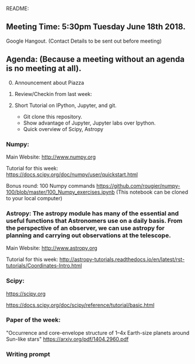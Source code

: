 README:

## Meeting Time: 5:30pm Tuesday June 18th 2018. 
Google Hangout. (Contact Details to be sent out before meeting)

## Agenda: (Because a meeting without an agenda is no meeting at all).

0) Announcement about Piazza 

1) Review/Checkin from last week:

2) Short Tutorial on IPython, Jupyter, and git.
   - Git clone this repository.
   - Show advantage of Jupyter, Jupyter labs over Ipython.
   - Quick overview of Scipy, Astropy
  
### Numpy:

Main Website:
http://www.numpy.org

Tutorial for this week:
https://docs.scipy.org/doc/numpy/user/quickstart.html

Bonus round: 100 Numpy commands 
https://github.com/rougier/numpy-100/blob/master/100_Numpy_exercises.ipynb
(This notebook can be cloned to your local computer)

### Astropy: The astropy module has many of the essential and useful functions that Astronomers use on a daily basis. From the perspective of an observer, we can use astropy for planning and carrying out observations at the telescope.

Main Website:
http://www.astropy.org

Tutorial for this week:
http://astropy-tutorials.readthedocs.io/en/latest/rst-tutorials/Coordinates-Intro.html


### Scipy:
https://scipy.org

https://docs.scipy.org/doc/scipy/reference/tutorial/basic.html  


### Paper of the week:
"Occurrence and core-envelope structure of 1–4x Earth-size planets around Sun-like stars"
https://arxiv.org/pdf/1404.2960.pdf

### Writing prompt
